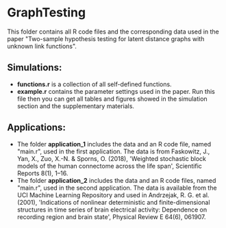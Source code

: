 # GraphTesting
This folder contains all R code files and the corresponding data used in the paper "Two-sample hypothesis testing for latent distance graphs with unknown link functions".

## Simulations:
- **functions.r** is a collection of all self-defined functions.
- **example.r** contains the parameter settings used in the paper. Run this file then you can get all tables and figures showed in the simulation section and the supplementary materials.
## Applications:
- The folder **application_1** includes the data and an R code file, named "main.r", used in the first application. The data is from Faskowitz, J., Yan, X., Zuo, X.-N. & Sporns, O. (2018), 'Weighted stochastic block models of the human connectome across the life span', Scientific Reports 8(1), 1–16.
- The folder **application_2** includes the data and an R code files, named "main.r", used in the second application.  The data is available from the UCI Machine
Learning Repository and used in Andrzejak, R. G. et al. (2001), 'Indications of nonlinear deterministic and finite-dimensional
structures in time series of brain electrical activity: Dependence on recording region and
brain state', Physical Review E 64(6), 061907.

